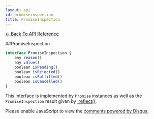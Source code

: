 ```yaml
---
layout: api
id: promiseinspection
title: PromiseInspection
---
```



[← Back To API Reference](/docs/api-reference.html)
<div class="api-code-section"><markdown>
##PromiseInspection

```js
interface PromiseInspection {
    any reason()
    any value()
    boolean isPending()
    boolean isRejected()
    boolean isFulfilled()
    boolean isCancelled()
}
```

This interface is implemented by `Promise` instances as well as the `PromiseInspection` result given by [.reflect()](.).
</markdown></div>

<div id="disqus_thread"></div>
<script type="text/javascript">
    var disqus_title = "PromiseInspection";
    var disqus_shortname = "bluebirdjs";
    var disqus_identifier = "disqus-id-promiseinspection";
    
    (function() {
        var dsq = document.createElement("script"); dsq.type = "text/javascript"; dsq.async = true;
        dsq.src = "//" + disqus_shortname + ".disqus.com/embed.js";
        (document.getElementsByTagName("head")[0] || document.getElementsByTagName("body")[0]).appendChild(dsq);
    })();
</script>
<noscript>Please enable JavaScript to view the <a href="https://disqus.com/?ref_noscript" rel="nofollow">comments powered by Disqus.</a></noscript>